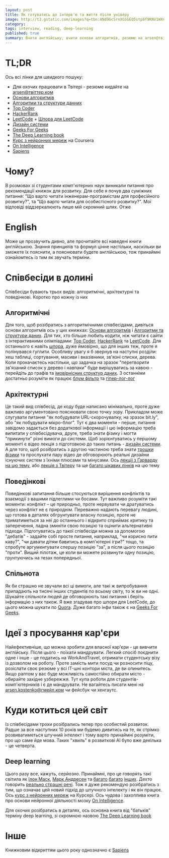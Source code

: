 ```yaml
---
layout: post
title: Як готуватись до інтерв'ю та життя після універу
image: http://t3.gstatic.com/images?q=tbn:ANd9GcSrnXGSGEQ5stp8f9KNV1WXnLzVoXsf30lp5fGMD8FdBBjVk3US
category: 
tags: interview, reading, deep-learning
published: true
summary: Вчити англійську, вчити основи алгоритмів, резюме на arsen@твіттер.ком, всі лінки зібрано в розділі tl;dr, прочитайте Sapiens, чудовий мікс науки і журналістики
---
```


# TL;DR

Ось всі лінки для швидкого пошуку:

* Для охочих працювати в Твітері - резюме кидайте на arsen@твіттер.ком
* [Основи алгоритмів](https://mitpress.mit.edu/books/introduction-algorithms)
* [Алгоритми та структури данних](https://www.amazon.com/Data-Structures-Algorithms-Alfred-Aho/dp/0201000237/ref=sr_1_3?s=books&ie=UTF8&qid=1475961977&sr=1-3&keywords=Data+Structures+and+Algorithms)
* [Top Coder](https://www.topcoder.com/)
* [HackerRank](https://www.hackerrank.com/)
* [LeetCode](https://leetcode.com/) + [Шпора для LeetCode](https://www.gitbook.com/book/tenderleo/leetcode-solutions-/details)
* [Дизайн системи](https://www.hiredintech.com/courses/system-design)
* [Geeks For Geeks](http://www.geeksforgeeks.org/)
* [The Deep Learning book](http://www.deeplearningbook.org/)
* [Курс з нейронних мереж](https://www.coursera.org/learn/neural-networks) на Coursera
* [On Intelligence](http://www.onintelligence.org/)
* [Sapiens](https://en.wikipedia.org/wiki/Sapiens:_A_Brief_History_of_Humankind)

# Чому?

В розмовах зі студентами комп'ютерних наук виникали питання про рекомендації книжок для розвитку. Для себе я почув два суміжних питання: "Що варто читати інженерам-програмістам для професійного розвитку?", та "Що варто читати для особистісного розвитку?". Мої відповіді віддзеркалюють лише мій скромний шлях. Отже

# English

Може це прозвучить дивно, але прочитайте всі наведені книги англійською. Знання принципів та формул цінне настільки, наскільки ви зможете їх пояснити, а пояснювати будете англійською, тож принаймні ознайомтесь із тим як звучать терміни.

# Співбесіди в долині

Співбесіди бувають трьох видів: алгоритмічні, архітектурні та поведінкові. Коротко про кожну із них

## Алгоритмічні

Для того, щоб розібратись з алгоритмічними співбесідами, дивіться основи алгоритмів ось у цих книжках: [Основи алгоритмів](https://mitpress.mit.edu/books/introduction-algorithms) і [Алгоритми та структури даних](https://www.amazon.com/Data-Structures-Algorithms-Alfred-Aho/dp/0201000237/ref=sr_1_3?s=books&ie=UTF8&qid=1475961977&sr=1-3&keywords=Data+Structures+and+Algorithms). Для тих, хто більше любить кодити, ніж читати є сайти з інтерактивними олімпіадами:  [Top Coder](https://www.topcoder.com/), [HackerRank](https://www.hackerrank.com/) та [LeetCode](https://leetcode.com/). Для останнього є навіть [шпора](https://www.gitbook.com/book/tenderleo/leetcode-solutions-/details), дуже ймовірно, що для інших теж, проте я полінувався гуглити. Особливу увагу я б звернув на наступні розділи: хеш таблиці, сортування, масиви і вказівники, зв'язні списки, дерева. Коли прокачаєтесь настільки, що задачка на зразок "перетворити зв'язаний список у дерево і навпаки" буде вирішуватись за кавою - перейдіть до графів та [імовірнісних структур даних](https://en.wikipedia.org/wiki/Category:Probabilistic_data_structures). З останніми достатньо розуміти як працює [блум фільтр](https://en.wikipedia.org/wiki/Bloom_filter) та [гіпер-лог-лог](https://en.wikipedia.org/wiki/HyperLogLog)

## Архітектурні

Це такий вид співбесід, де коду буде написано мінімально, проте дуже важливо аргументовано пояснювати свою точку зору. Прикладом може слугувати питання "як побудувати URL-скорочувалку, на зразок bit.ly", або "як побудувати мікро-блог". Тут є два моменти - перше, питання завідомо задається без додаткової інформації і цю інформацію треба випитати у співбесідувача, друге, треба знати фізику і могти "прикинути" різні вимоги до системи. Щоб зорієнтуватись у першому моменті є відео лекція з підготовкою до таких питань - [дизайн системи](https://www.hiredintech.com/courses/system-design). А для того, щоб розібратись з другою частиною треба знати [трошки фізики]() та прослухати пару відео де обговорюють реальні дизайни існуючих систем з їхніми плюсами та мінусами. Ось [лекції з Ґарварду на цю тему](https://www.youtube.com/watch?v=-W9F__D3oY4), або [лекція з Твітеру](https://www.infoq.com/presentations/Twitter-Timeline-Scalability) та ще [багато цікавих лінків](https://www.quora.com/How-do-I-prepare-to-answer-design-questions-in-a-technical-interview) на цю тему

## Поведінкові

Поведінкові запитання більше стосуються вирішення конфліктів та взаємодії з вашими підлеглими чи босами. Тут важливо розуміти такі моменти: конфлікт – це природньо, проте нервувати чи дратуватись через конфлікт не є природнім. Переважно надають перевагу людині, що готова в деталях обгрунтувати власну позицію, проте не триматиметься за неї до останнього і відкрито сприймає критику та заперечення, ладна зминіти свою позицію та оцінити альтернативні підходи. Підготуватись до такої співбесіди можна за допомогою "дебатів" - задайте собі просте питання, наприклад, "чи корисно пити каву?", "чи давати дітям бавитись в комп'ютерні ігри?" тощо, та спробуте аргументувати спершу позицію "за", а після цього позицію "проти". Вищий пілотаж, це коли ви можете розвинути одну позицію, грунтуючись на тезах попередньої.

## Спільнота

Як би страшно не звучали всі ці вимоги, але такі ж випробування припадають на тисячі інших студентів по всьому світу, то ж ви не одні. Шукайте спільноти людей де обговорюють такі питання і беріть інформацію з них також. Я вже згадував про шпори для LeetCode, до цього можна шукати по [Quora](https://www.quora.com/). Дуже багато інфи також є на [Geeks For Geeks](http://www.geeksforgeeks.org/).

# Ідеї з просування кар'єри

Найефективніше, що можна зробити для власної кар'єри - це вивчити англійську. Після цього - поїхати мандрувати. Легкий спосіб поєднити одне і інше - це податись на WorkAndTravel, отримати студентську візу із дозволом на роботу. Проте замість мити посуд чи розносити піцу, розіслати своє резюме у всі IT-шні контори міста, де ви опинитесь. Якщо раптом у вас буде можливість самостійно обирати місто - обирайте західне узбережжя. Тут купа роботи для студентів-комп'ютерників і є де мандрувати. Не вагайтесь писати мені на arsen.kostenko@гмейл.ком чи фейсбук чи хенгаутс.

# Куди котиться цей світ

Із співбесідами трохи розібрались тепер про особистий розвиток. Радше за все наступних 10 років ми будемо дивитись на те, як стрімко розвиватиметься штучний інтелект і тому варто принаймні розуміти, про що саме йде мова. Таких "хвиль" в розвиткові AI було вже декілька - це четверта.

## Deep learning

Цього разу все, кажуть, серйозно. Принаймні, про це говорять такі світила як [Ілон Маск](http://www.theverge.com/2016/6/2/11837566/elon-musk-one-ai-company-that-worries-me), [Марк Андресен](http://www.vox.com/new-money/2016/10/5/13081058/marc-andreessen-ai-future) та [багато](http://fortune.com/ai-artificial-intelligence-deep-machine-learning/) [багато](http://ben-evans.com/benedictevans/2016/6/23/ai-apple-and-google) [інших](http://a16z.com/2016/06/10/ai-deep-learning-machines/). Дехто говорить [реально страшні речі](https://www.ted.com/talks/sam_harris_can_we_build_ai_without_losing_control_over_it?language=en). Тож я дуже рекомендую розібратись з тим, що означає цей новий підхід до штучного інтелекту і як він працює. Ось [курс з нейронних мереж](https://www.coursera.org/learn/neural-networks) на Курсері. Ось чудова і захоплива книга про основи нейронної діяльності мозку [On Intelligence](http://www.onintelligence.org/).

Для охочих розібратись в деталях, ось основна книга від "батьків” терміну deep learning, зі скромною назвою [The Deep Learning book](http://www.deeplearningbook.org/)

# Інше

Книжковим відкриттям цього року однозначно є [Sapiens](https://en.wikipedia.org/wiki/Sapiens:_A_Brief_History_of_Humankind)